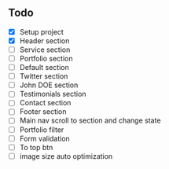 ## Todo
- [x] Setup project
- [x] Header section
- [ ] Service section
- [ ] Portfolio section
- [ ] Default section
- [ ] Twitter section
- [ ] John DOE section
- [ ] Testimonials section
- [ ] Contact section
- [ ] Footer section
- [ ] Main nav scroll to section and change state
- [ ] Portfolio filter
- [ ] Form validation
- [ ] To top btn
- [ ] image size auto optimization
